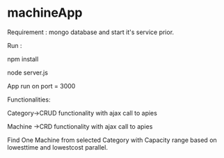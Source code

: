 # machineApp

Requirement : mongo database and start it's service prior.

Run :

npm install

node server.js 

App run on port = 3000

Functionalities:

Category->CRUD functionality with ajax call to apies

Machine ->CRD functionality with ajax call to apies

Find One Machine from selected Category with Capacity range based on lowesttime and lowestcost parallel.



